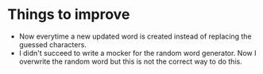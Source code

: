 # Things to improve
- Now everytime a new updated word is created instead of replacing the guessed characters. 
- I didn't succeed to write a mocker for the random word generator. Now I overwrite the random word but this is not the correct way to do this. 
